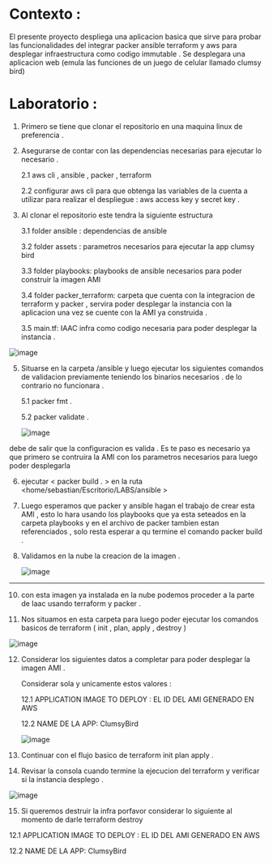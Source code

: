 # Contexto :

El presente proyecto despliega una aplicacion basica que sirve para probar las funcionalidades del integrar packer ansible terraform y aws para desplegar infraestructura como codigo immutable . Se desplegara una aplicacion web (emula las funciones de un juego de celular llamado clumsy bird) 

# Laboratorio :
1. Primero se tiene que clonar el repositorio en una maquina linux de preferencia .
2. Asegurarse de contar con las dependencias necesarias para ejecutar lo necesario .
   
   2.1 aws cli , ansible , packer , terraform

   2.2 configurar aws cli para que obtenga las variables de la cuenta a utilizar para realizar el despliegue : aws access key y secret key . 

4. Al clonar el repositorio este tendra la siguiente estructura
   
   3.1 folder ansible : dependencias de ansible
   
   3.2 folder assets : parametros necesarios para ejecutar la app clumsy bird

   3.3 folder playbooks: playbooks de ansible necesarios para poder construir la imagen AMI
   
   3.4 folder packer_terraform: carpeta que cuenta con la integracion de terraform y packer , servira poder desplegar la instancia con la aplicacion una vez se cuente con la AMI ya construida .

   3.5 main.tf: IAAC infra como codigo necesaria para poder desplegar la instancia . 
   
![image](https://github.com/user-attachments/assets/2b512e89-52cf-478d-87ad-ef813a0877d7)


5. Situarse en la carpeta /ansible y luego ejecutar los siguientes comandos de validacion previamente teniendo los binarios necesarios . de lo contrario no funcionara .

   5.1 packer fmt .
   
   5.2 packer validate .


   ![image](https://github.com/user-attachments/assets/6502293c-2e19-4821-9bff-44346302be93)


 debe de salir que la configuracion es valida . Es te paso es necesario ya que primero se contruira la AMI con los parametros necesarios para luego poder desplegarla 

 

6. ejecutar  <  packer build . >  en la ruta   <home/sebastian/Escritorio/LABS/ansible >

7. Luego esperamos que packer y ansible hagan el trabajo de crear esta AMI , esto lo hara usando los playbooks que ya esta seteados en la carpeta playbooks y en el archivo de packer tambien estan referenciados , solo resta esperar a qu termine el comando packer build .

8. Validamos en la nube la creacion de la imagen .

   ![image](https://github.com/user-attachments/assets/70737748-7752-48b2-beaa-3fa21158e511)

---------------------------------------------------------------------------------------------------------------------------------------------------------------------------------------------------------------

10. con esta imagen ya instalada en la nube podemos proceder a la parte de Iaac usando terraform y packer .

11. Nos situamos en esta carpeta para luego poder ejecutar los comandos basicos de terraform ( init , plan, apply , destroy )

![image](https://github.com/user-attachments/assets/5bae30f5-5922-4cf5-b187-6e6ad0729793)

12. Considerar los siguientes datos a completar para poder desplegar la imagen AMI .

      Considerar sola y unicamente estos valores :

    
    12.1 APPLICATION IMAGE TO DEPLOY : EL ID DEL AMI GENERADO EN AWS


    12.2 NAME DE LA APP: ClumsyBird


    ![image](https://github.com/user-attachments/assets/f53a81bf-8336-44d9-8156-fec09588fbf2)



13. Continuar con el flujo basico de terraform init plan apply .


14. Revisar la consola cuando termine la ejecucion del terraform y verificar si la instancia desplego .


![image](https://github.com/user-attachments/assets/add2c63d-b1c8-43e7-940a-893df2aed447)

15. Si queremos destruir la infra porfavor considerar lo siguiente al momento de darle terraform destroy 



   12.1 APPLICATION IMAGE TO DEPLOY : EL ID DEL AMI GENERADO EN AWS


   12.2 NAME DE LA APP: ClumsyBird


   
   

